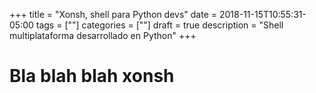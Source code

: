 +++
title = "Xonsh, shell para Python devs"
date = 2018-11-15T10:55:31-05:00
tags = [""]
categories = [""]
draft = true
description = "Shell multiplataforma desarrollado en Python"
+++

# Bla blah blah xonsh
